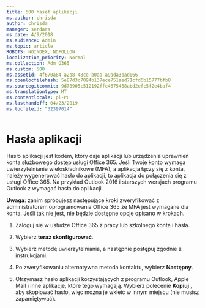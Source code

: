 ```yaml
---
title: 500 haseł aplikacji
ms.author: chrisda
author: chrisda
manager: serdars
ms.date: 4/9/2018
ms.audience: Admin
ms.topic: article
ROBOTS: NOINDEX, NOFOLLOW
localization_priority: Normal
ms.collection: Adm_O365
ms.custom: 500
ms.assetid: 4f670a84-a2b8-48ce-b0aa-a9ada3bad066
ms.openlocfilehash: 5e87d3c7094b137ece751aed71cfd6b15777bfb8
ms.sourcegitcommit: 9d78905c512192ffc4675468abd2efc5f2e4baf4
ms.translationtype: MT
ms.contentlocale: pl-PL
ms.lasthandoff: 04/23/2019
ms.locfileid: "32397014"
---
```

# <a name="app-passwords"></a>Hasła aplikacji

Hasło aplikacji jest kodem, który daje aplikacji lub urządzenia uprawnień konta służbowego dostęp usługi Office 365. Jeśli Twoje konto wymaga uwierzytelnianie wieloskładnikowe (MFA), a aplikacja łączy się z konta, należy wygenerować hasło do aplikacji, to aplikacja do połączenia się z usługi Office 365. Na przykład Outlook 2016 i starszych wersjach programu Outlook z wymagać hasła do aplikacji.

 **Uwaga**: zanim spróbujesz następujące kroki zweryfikować z administratorem oprogramowania Office 365 że MFA jest wymagane dla konta. Jeśli tak nie jest, nie będzie dostępne opcje opisano w krokach.

1. Zaloguj się w usłudze Office 365 z pracy lub szkolnego konta i hasła.

2. Wybierz **teraz skonfigurować**.

3. Wybierz metodę uwierzytelniania, a następnie postępuj zgodnie z instrukcjami.

4. Po zweryfikowaniu alternatywna metoda kontaktu, wybierz **Następny**.

5. Otrzymasz hasło aplikacji korzystających z programu Outlook, Apple Mail i inne aplikacje, które tego wymagają. Wybierz polecenie **Kopiuj** , aby skopiować hasło, więc można je wkleić w innym miejscu (nie musisz zapamiętywać).
